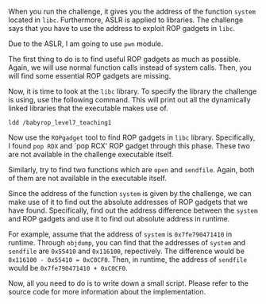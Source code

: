When you run the challenge, it gives you the address of the function `system` located in `libc`.
Furthermore, ASLR is applied to libraries.
The challenge says that you have to use the address to exploit ROP gadgets in `libc`.

Due to the ASLR, I am going to use `pwn` module.

The first thing to do is to find useful ROP gadgets as much as possible.
Again, we will use normal function calls instead of system calls.
Then, you will find some essential ROP gadgets are missing.

Now, it is time to look at the `libc` library.
To specify the library the challenge is using, use the following command.
This will print out all the dynamically linked libraries that the executable makes use of.
```
ldd /babyrop_level7_teaching1
```

Now use the `ROPgadget` tool to find ROP gadgets in `libc` library.
Specifically, I found `pop RDX` and `pop RCX' ROP gadget through this phase.
These two are not available in the challenge executable itself.

Similarly, try to find two functions which are `open` and `sendfile`.
Again, both of them are not available in the executable itself.

Since the address of the function `system` is given by the challenge, we can make use of it to find out the absolute addresses of ROP gadgets that we have found.
Specifically, find out the address difference between the `system` and ROP gadgets and use it to find out absolute address in runtime.

For example, assume that the address of `system` is `0x7fe790471410` in runtime.
Through `objdump`, you can find that the addresses of `system` and `sendfile` are `0x55410` and `0x116100`, repectively.
The difference would be `0x116100 - 0x55410 = 0xC0CF0`.
Then, in runtime, the address of `sendfile` would be `0x7fe790471410 + 0xC0CF0`.

Now, all you need to do is to write down a small script.
Please refer to the source code for more information about the implementation.
